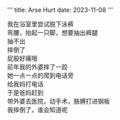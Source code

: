 '''
title: Arse Hurt
date: 2023-11-08
'''

我在浴室里尝试脱下泳裤  
弯腰，抬起一只脚，想要抽出裤腿  
抽不出  
摔倒了  
屁股好痛哦  
前年我的外婆摔了一跤  
她一点一点的爬到电话旁  
给我妈打电话  
于是爸妈赶到  
带外婆去医院，动手术，胳膊打进钢板  
我摔倒了，谁会知道呢  

